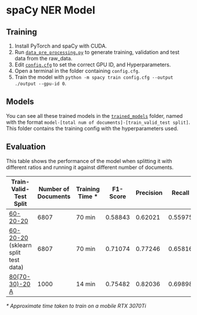 # spaCy NER Model

## Training

1. Install PyTorch and spaCy with CUDA.
2. Run [`data_pre_processing.py`](data_pre_processing.py) to generate training, validation and test data from the raw_data.
3. Edit [`config.cfg`](config.cfg) to set the correct GPU ID, and Hyperparameters.
4. Open a terminal in the folder containing `config.cfg`.
5. Train the model with `python -m spacy train config.cfg --output ./output --gpu-id 0`.

## Models

You can see all these trained models in the [`trained_models`](./trained_models/) folder, named with the format `model-[total num of documents]-[train_valid_test split]`. This folder contains the training config with the hyperparameters used.

## Evaluation

This table shows the performance of the model when splitting it with different ratios and running it against different number of documents. 

| Train-Valid-Test Split                                                      | Number of Documents | Training Time * | F1-Score | Precision | Recall  |
| --------------------------------------------------------------------------- | ------------------- | --------------- | -------- | --------- | ------- |
| [60-20-20](./trained_models/model-6807-60_20_20/)                           | 6807                | 70 min          | 0.58843  | 0.62021   | 0.55975 |
| [60-20-20](./trained_models/model-6807-60_20_20/) (sklearn split test data) | 6807                | 70 min          | 0.71074  | 0.77246   | 0.65816 |
| [80(70-30)-20 A](./trained_models/model-1000-80(70_30)_20-A/)               | 1000                | 14 min          | 0.75482  | 0.82036   | 0.69898 |

_\* Approximate time taken to train on a mobile RTX 3070Ti_
